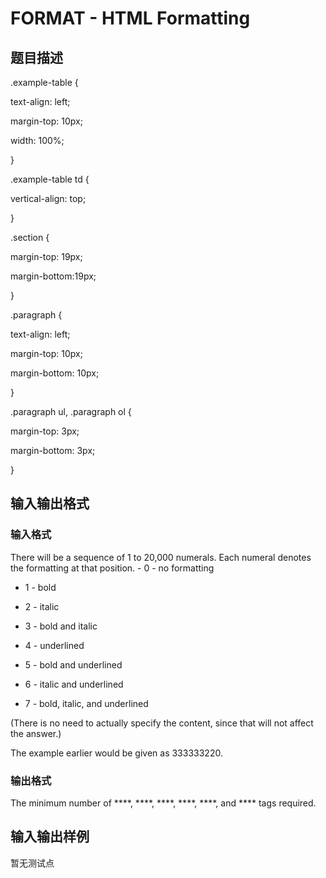 # FORMAT - HTML Formatting

## 题目描述

 .example-table {

text-align: left;

margin-top: 10px;

width: 100%;

}

.example-table td {

vertical-align: top;

}

.section {

margin-top: 19px;

margin-bottom:19px;

}

.paragraph {

text-align: left;

margin-top: 10px;

margin-bottom: 10px;

}

.paragraph ul, .paragraph ol {

margin-top: 3px;

margin-bottom: 3px;

}

## 输入输出格式

### 输入格式

 There will be a sequence of 1 to 20,000 numerals. Each numeral denotes the formatting at that position. - 0 - no formatting

- 1 - bold

- 2 - italic

- 3 - bold and italic

- 4 - underlined

- 5 - bold and underlined

- 6 - italic and underlined

- 7 - bold, italic, and underlined

(There is no need to actually specify the content, since that will not affect the answer.)

The example earlier would be given as 333333220.

### 输出格式

 The minimum number of ****, ****, ****, ****, ****, and **** tags required.

## 输入输出样例

暂无测试点

